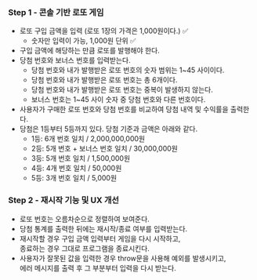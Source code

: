 ### Step 1 - 콘솔 기반 로또 게임

- 로또 구입 금액을 입력 (로또 1장의 가격은 1,000원이다.) ✅
  - 숫자만 입력이 가능, 1,000원 단위 ✅
- 구입 금액에 해당하는 만큼 로또를 발행해야 한다.
- 당첨 번호와 보너스 번호를 입력받는다.
  - 당첨 번호와 내가 발행받은 로또 번호의 숫자 범위는 1~45 사이이다.
  - 당첨 번호와 내가 발행받은 로또 번호는 총 6개이다.
  - 당첨 번호와 내가 발행받은 로또 번호는 중복이 발생하지 않는다.
  - 보너스 번호는 1~45 사이 숫자 중 당첨 번호와 다른 번호이다.
- 사용자가 구매한 로또 번호와 당첨 번호를 비교하여 당첨 내역 및 수익률을 출력한다.
- 당첨은 1등부터 5등까지 있다. 당첨 기준과 금액은 아래와 같다.
  - 1등: 6개 번호 일치 / 2,000,000,000원
  - 2등: 5개 번호 + 보너스 번호 일치 / 30,000,000원
  - 3등: 5개 번호 일치 / 1,500,000원
  - 4등: 4개 번호 일치 / 50,000원
  - 5등: 3개 번호 일치 / 5,000원

### Step 2 - 재시작 기능 및 UX 개선

- 로또 번호는 오름차순으로 정렬하여 보여준다.
- 당첨 통계를 출력한 뒤에는 재시작/종료 여부를 입력받는다.
- 재시작할 경우 구입 금액 입력부터 게임을 다시 시작하고,<br/>종료하는 경우 그대로 프로그램을 종료시킨다.
- 사용자가 잘못된 값을 입력한 경우 throw문을 사용해 예외를 발생시키고,<br/>에러 메시지를 출력 후 그 부분부터 입력을 다시 받는다.
